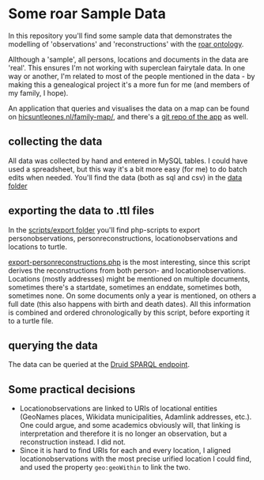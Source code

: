 # Some roar Sample Data

In this repository you'll find some sample data that demonstrates the modelling of 'observations' and 'reconstructions' with the [roar ontology](https://w3id.org/roar/).

Allthough a 'sample', all persons, locations and documents in the data are 'real'. This ensures I'm not working with superclean fairytale data. In one way or another, I'm related to most of the people mentioned in the data - by making this a genealogical project it's a more fun for me (and members of my family, I hope).

An application that queries and visualises the data on a map can be found on [hicsuntleones.nl/family-map/](https://hicsuntleones.nl/family-map/), and there's a [git repo of the app](https://github.com/mmmenno/roar-sample-app-addresses) as well.

## collecting the data

All data was collected by hand and entered in MySQL tables. I could have used a spreadsheet, but this way it's a bit more easy (for me) to do batch edits when needed. You'll find the data (both as sql and csv) in the [data folder](/data)

## exporting the data to .ttl files

In the [scripts/export folder](scripts/export/) you'll find php-scripts to export personobservations, personreconstructions, locationobservations and locations to turtle.

[export-personreconstructions.php](scripts/export/export-personreconstructions.php) is the most interesting, since this script derives the reconstructions from both person- and locationobservations. Locations (mostly addresses) might be mentioned on multiple documents, sometimes there's a startdate, sometimes an enddate, sometimes both, sometimes none. On some documents only a year is mentioned, on others a full date (this also happens with birth and death dates). All this information is combined and ordered chronologically by this script, before exporting it to a turtle file.

## querying the data

The data can be queried at the [Druid SPARQL endpoint](https://druid.datalegend.net/menno/roar/sparql/roar).

## Some practical decisions

- Locationobservations are linked to URIs of locational entities (GeoNames places, Wikidata municipalities, Adamlink addresses, etc.). One could argue, and some academics obviously will, that linking is interpretation and therefore it is no longer an observation, but a reconstruction instead. I did not.
- Since it is hard to find URIs for each and every location, I aligned locationobservations with the most precise urified location I could find, and used the property `geo:geoWithin` to link the two.
















